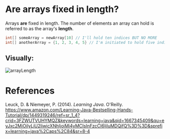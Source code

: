  # Are arrays fixed in length? 
  
 Arrays **are** fixed in length. The number of elements an array can hold is referred to as the array's **length**.
  
 ```java 
 int[] someArray = newArray[10] // I'll hold ten indices BUT NO MORE 
 int[] anotherArray = {1, 2, 3, 4, 5} // I'm initiated to hold five indices BUT NO MORE  
 ``` 
 
## Visually: 
 ![arrayLength](https://user-images.githubusercontent.com/109105989/199370124-b0921c3b-9528-4688-94bc-d5247dfc9f6e.png)

 
# References 
Leuck, D. & Niemeyer, P. (2014). *Learning Java*. O'Reilly. <https://www.amazon.com/Learning-Java-Bestselling-Hands-Tutorial/dp/1449319246/ref=sr_1_4?crid=3FZWUTVUHYMQZ&keywords=learning+java&qid=1667345409&qu=eyJxc2MiOiIyLjU2IiwicXNhIjoiMi4yMCIsInFzcCI6IjIuMDQifQ%3D%3D&sprefix=learning+java%2Caps%2C84&sr=8-4> 
